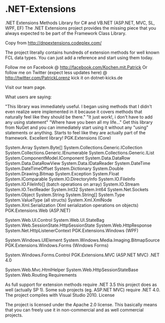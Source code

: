 # .NET-Extensions
.NET Extensions Methods Library for C# and VB.NET (ASP.NET, MVC, SL, WPF, EF)
The .NET Extensions project provides the missing piece that you always expected to be part of the Framework Class Library.

Copy from http://dnpextensions.codeplex.com/

The project literally contains hundreds of extension methods for well known FCL data types. You can just add a reference and start using them today.

Follow me on Facebook @ http://facebook.com/Kochen.mit.Patrick
Or follow me on Twitter (expect less updates here) @ http://twitter.com/PatrickLorenz   kick it on dotnet-kicks.de

Visit our team page.

What users are saying:

"This library was immediately useful. I began using methods that I didn't even realize were implemented in it because it covers methods that naturally feel like they should be there."
"It just work!, i don't have to add any using statement"
"Where have you been all my life..."
Get this library from NuGet and you can immediately start using it without any "using" statements or anything. Starts to feel like they are actually part of the framework. Excellent library!
PGK.Extensions (Core)

System.Array
System.Byte[]
System.Collections.Generic.ICollection<T>
System.Collections.Generic.IEnumerable<T>
System.Collections.Generic.IList<T>
System.ComponentModel.IComponent
System.Data.DataRow
System.Data.DataRowView
System.Data.IDataReader
System.DateTime
System.DateTimeOffset
System.Dictionary
System.Double
System.Drawing.Bitmap
System.Exception
System.Float
System.IComparable<T>
System.IO.DirectoryInfo
System.IO.FileInfo
System.IO.FileInfo[] (batch operations on array)
System.IO.Stream
System.IO.TextReader
System.Int32
System.Int64
System.Net.Sockets
System.Object
System.String
System.String[]
System.Type
System.ValueType (all structs)
System.Xml.XmlNode
System.Xml.Serialization (Xml serialization operations on objects)
PGK.Extensions.Web (ASP.NET)

System.Web.UI.Control
System.Web.UI.StateBag
System.Web.SessionState.HttpSessionState
System.Web.HttpResponse
System.Net.HttpListenerContext
PGK.Extensions.Windows (WPF)

System.Windows.UIElement
System.Windows.Media.Imaging.BitmapSource
PGK.Extensions.Windows.Forms (Windows Forms)

System.Windows.Forms.Control
PGK.Extensions.MVC (ASP.NET MVC) .NET 4.0

System.Web.Mvc.HtmlHelper
System.Web.HttpSessionStateBase
System.Web.Routing
Requirements

As full support for extension methods require .NET 3.5 this project does as well (actually SP 1).
Some sub projects (eg. ASP.NET MVC) require .NET 4.0.
The project compiles with Visual Studio 2010.
License

The project is licensed under the Apache 2.0 license. This basically means that you can freely use it in non-commercial and as well commercial projects.
